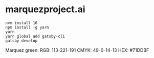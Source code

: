# marquezproject.ai

```
nvm install 16
npm install -g yarn
yarn
yarn global add gatsby-cli
gatsby develop
```

Marquez green:
RGB: 113-221-191
CMYK: 49-0-14-13
HEX: #71DDBF